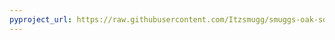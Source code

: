 ```yaml
---
pyproject_url: https://raw.githubusercontent.com/Itzsmugg/smuggs-oak-sdk-mods/master/spawn_reset/pyproject.toml
---
```

